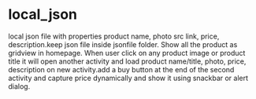 # local_json
 local json file with properties product name, photo src link, price, description.keep json file inside jsonfile folder. Show all the product as gridview in homepage. When user click on any product image or product title it will open another activity and load product name/title, photo, price, description on new activity.add a buy button at the end of the second activity and capture price dynamically and show it using snackbar or alert dialog.


